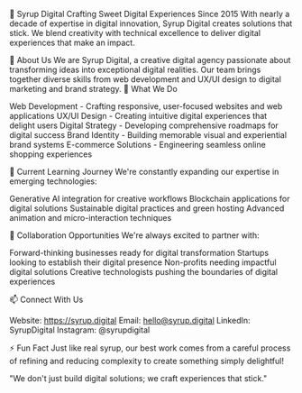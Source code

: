 🍯 Syrup Digital
Crafting Sweet Digital Experiences Since 2015
With nearly a decade of expertise in digital innovation, Syrup Digital creates solutions that stick. We blend creativity with technical excellence to deliver digital experiences that make an impact.

👋 About Us
We are Syrup Digital, a creative digital agency passionate about transforming ideas into exceptional digital realities. Our team brings together diverse skills from web development and UX/UI design to digital marketing and brand strategy.
🚀 What We Do

Web Development - Crafting responsive, user-focused websites and web applications
UX/UI Design - Creating intuitive digital experiences that delight users
Digital Strategy - Developing comprehensive roadmaps for digital success
Brand Identity - Building memorable visual and experiential brand systems
E-commerce Solutions - Engineering seamless online shopping experiences

🌱 Current Learning Journey
We're constantly expanding our expertise in emerging technologies:

Generative AI integration for creative workflows
Blockchain applications for digital solutions
Sustainable digital practices and green hosting
Advanced animation and micro-interaction techniques

💞️ Collaboration Opportunities
We're always excited to partner with:

Forward-thinking businesses ready for digital transformation
Startups looking to establish their digital presence
Non-profits needing impactful digital solutions
Creative technologists pushing the boundaries of digital experiences

📫 Connect With Us

Website: https://syrup.digital
Email: hello@syrup.digital
LinkedIn: SyrupDigital
Instagram: @syrupdigital

⚡ Fun Fact
Just like real syrup, our best work comes from a careful process of refining and reducing complexity to create something simply delightful!

"We don't just build digital solutions; we craft experiences that stick."
